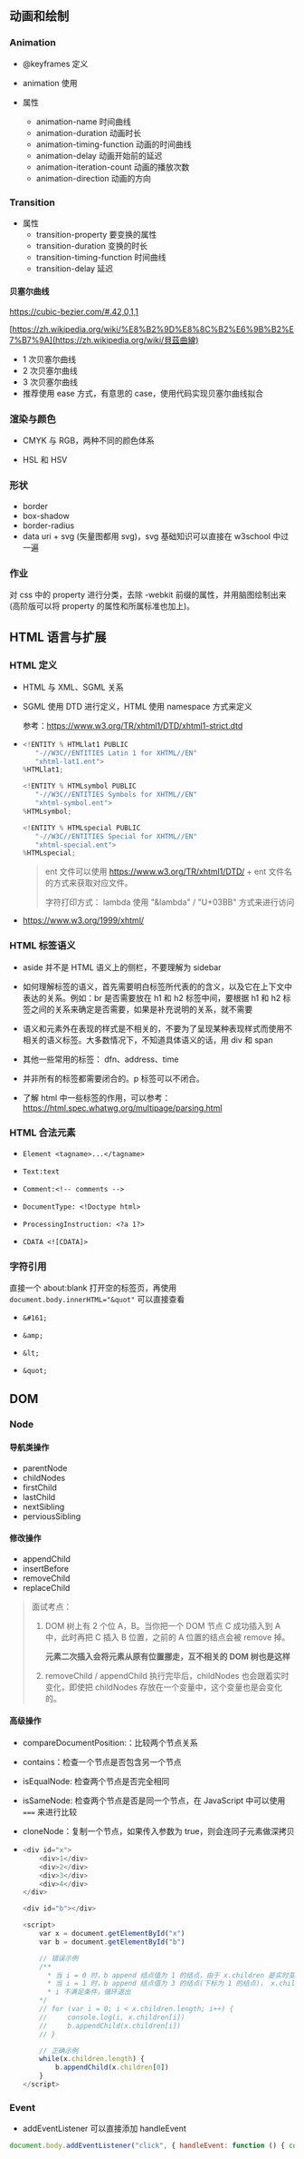 ## 动画和绘制

### Animation

* @keyframes 定义

* animation 使用
* 属性
  * animation-name 时间曲线
  * animation-duration 动画时长
  * animation-timing-function 动画的时间曲线
  * animation-delay 动画开始前的延迟
  * animation-iteration-count 动画的播放次数
  * animation-direction 动画的方向

### Transition

* 属性
  * transition-property 要变换的属性
  * transition-duration 变换的时长
  * transition-timing-function 时间曲线
  * transition-delay 延迟

#### 贝塞尔曲线

https://cubic-bezier.com/#.42,0,1,1

[https://zh.wikipedia.org/wiki/%E8%B2%9D%E8%8C%B2%E6%9B%B2%E7%B7%9A](https://zh.wikipedia.org/wiki/貝茲曲線)

* 1 次贝塞尔曲线
* 2 次贝塞尔曲线
* 3 次贝塞尔曲线
* 推荐使用 ease 方式，有意思的 case，使用代码实现贝塞尔曲线拟合

### 渲染与颜色

* CMYK 与 RGB，两种不同的颜色体系

* HSL 和 HSV

### 形状

* border
* box-shadow
* border-radius
* data uri + svg (矢量图都用 svg)，svg 基础知识可以直接在 w3school 中过一遍

### 作业

对 css 中的 property 进行分类，去除 -webkit 前缀的属性，并用脑图绘制出来(高阶版可以将 property 的属性和所属标准也加上)。

## HTML 语言与扩展

### HTML 定义

* HTML 与 XML、SGML 关系

* SGML 使用 DTD 进行定义，HTML 使用 namespace 方式来定义

  参考：https://www.w3.org/TR/xhtml1/DTD/xhtml1-strict.dtd

* ```javascript
  <!ENTITY % HTMLlat1 PUBLIC
     "-//W3C//ENTITIES Latin 1 for XHTML//EN"
     "xhtml-lat1.ent">
  %HTMLlat1;
  
  <!ENTITY % HTMLsymbol PUBLIC
     "-//W3C//ENTITIES Symbols for XHTML//EN"
     "xhtml-symbol.ent">
  %HTMLsymbol;
  
  <!ENTITY % HTMLspecial PUBLIC
     "-//W3C//ENTITIES Special for XHTML//EN"
     "xhtml-special.ent">
  %HTMLspecial;
  
  ```

  > ent 文件可以使用 https://www.w3.org/TR/xhtml1/DTD/ + ent 文件名的方式来获取对应文件。
  >
  > 字符打印方式： lambda 使用 "&lambda" / "U+03BB" 方式来进行访问

* https://www.w3.org/1999/xhtml/

### HTML 标签语义

* aside 并不是 HTML 语义上的侧栏，不要理解为 sidebar
* 如何理解标签的语义，首先需要明白标签所代表的的含义，以及它在上下文中表达的关系。例如：br 是否需要放在 h1 和 h2 标签中间，要根据 h1 和 h2 标签之间的关系来确定是否需要，如果是补充说明的关系，就不需要

* 语义和元素外在表现的样式是不相关的，不要为了呈现某种表现样式而使用不相关的语义标签。大多数情况下，不知道具体语义的话，用 div 和 span
* 其他一些常用的标签： dfn、address、time
* 并非所有的标签都需要闭合的。p 标签可以不闭合。
* 了解 html 中一些标签的作用，可以参考： https://html.spec.whatwg.org/multipage/parsing.html

### HTML 合法元素

* `Element <tagname>...</tagname>`
* `Text:text`
* `Comment:<!-- comments -->`
* `DocumentType: <!Doctype html>`
* `ProcessingInstruction: <?a 1?>`

* `CDATA <![CDATA]>`

### 字符引用

直接一个 about:blank 打开空的标签页，再使用 `document.body.innerHTML="&quot"` 可以直接查看

* `&#161;`
* `&amp;`

* `&lt;`
* `&quot;`

## DOM

### Node

#### 导航类操作

* parentNode
* childNodes
* firstChild
* lastChild
* nextSibling
* perviousSibling

#### 修改操作

* appendChild
* insertBefore
* removeChild
* replaceChild

> 面试考点：
>
> 1. DOM 树上有 2 个位 A，B。当你把一个 DOM 节点 C 成功插入到 A 中，此时再把 C 插入 B 位置，之前的 A 位置的结点会被 remove 掉。
>
>    **元素二次插入会将元素从原有位置挪走，互不相关的 DOM 树也是这样**
>
> 2. removeChild / appendChild 执行完毕后，childNodes 也会跟着实时变化，即使把 childNodes 存放在一个变量中，这个变量也是会变化的。

#### 高级操作

* compareDocumentPosition:：比较两个节点关系

* contains：检查一个节点是否包含另一个节点

* isEqualNode: 检查两个节点是否完全相同

* isSameNode: 检查两个节点是否是同一个节点，在 JavaScript 中可以使用 `===` 来进行比较

* cloneNode：复制一个节点，如果传入参数为 true，则会连同子元素做深拷贝

* ```javascript
  <div id="x">
      <div>1</div>
      <div>2</div>
      <div>3</div>
      <div>4</div>
  </div>
  
  <div id="b"></div>
  
  <script>
      var x = document.getElementById("x")
      var b = document.getElementById("b")
  
      // 错误示例
      /**
        * 当 i = 0 时，b append 结点值为 1 的结点，由于 x.children 是实时变化的，x.children.length 值减 1，为 3， i++ 为 1
        * 当 i = 1 时，b append 结点值为 3 的结点(下标为 1 的结点)， x.children.length 值减 1，为 2，i++ 为 2
        * i 不满足条件，循环退出
      */
      // for (var i = 0; i < x.children.length; i++) {
      //     console.log(i, x.children[i])
      //     b.appendChild(x.children[i])
      // }
  
      // 正确示例
      while(x.children.length) {
          b.appendChild(x.children[0])
      }
  </script>
  ```

### Event

* addEventListener 可以直接添加 handleEvent

```javascript
document.body.addEventListener("click", { handleEvent: function () { console.log("I am clicked!") } });
```

